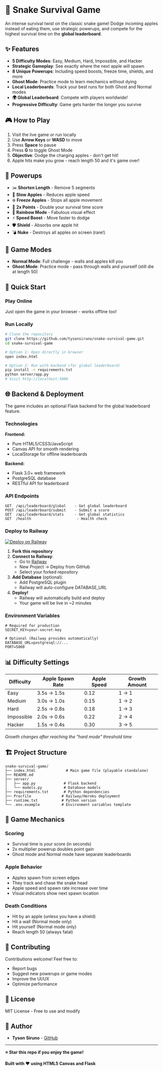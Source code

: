 # 🐍 Snake Survival Game

An intense survival twist on the classic snake game! Dodge incoming apples instead of eating them, use strategic powerups, and compete for the highest survival time on the **global leaderboard**.

## ✨ Features

- **5 Difficulty Modes**: Easy, Medium, Hard, Impossible, and Hacker
- **Strategic Gameplay**: See exactly where the next apple will spawn
- **8 Unique Powerups**: Including speed boosts, freeze time, shields, and more
- **Ghost Mode**: Practice mode to learn mechanics without dying
- **Local Leaderboards**: Track your best runs for both Ghost and Normal modes
- **🌍 Global Leaderboard**: Compete with players worldwide!
- **Progressive Difficulty**: Game gets harder the longer you survive

## 🎮 How to Play

1. Visit the live game or run locally
2. Use **Arrow Keys** or **WASD** to move
3. Press **Space** to pause
4. Press **G** to toggle Ghost Mode
5. **Objective**: Dodge the charging apples - don't get hit!
6. Apple hits make you grow - reach length 50 and it's game over!

## 💎 Powerups

- ✂️ **Shorten Length** - Remove 5 segments
- 🐢 **Slow Apples** - Reduces apple speed
- ❄️ **Freeze Apples** - Stops all apple movement
- 💎 **2x Points** - Double your survival time score
- 🌈 **Rainbow Mode** - Fabulous visual effect
- ⚡ **Speed Boost** - Move faster to dodge
- 🛡️ **Shield** - Absorbs one apple hit
- 💣 **Nuke** - Destroys all apples on screen (rare!)

## 🎯 Game Modes

- **Normal Mode**: Full challenge - walls and apples kill you
- **Ghost Mode**: Practice mode - pass through walls and yourself (still die at length 50)

## 🚀 Quick Start

### Play Online
Just open the game in your browser - works offline too!

### Run Locally

```bash
# Clone the repository
git clone https://github.com/tysonsiruno/snake-survival-game.git
cd snake-survival-game

# Option 1: Open directly in browser
open index.html

# Option 2: Run with backend (for global leaderboard)
pip install -r requirements.txt
python server/app.py
# Visit http://localhost:5000
```

## 🌐 Backend & Deployment

The game includes an optional Flask backend for the global leaderboard feature.

### Technologies

**Frontend:**
- Pure HTML5/CSS3/JavaScript
- Canvas API for smooth rendering
- LocalStorage for offline leaderboards

**Backend:**
- Flask 3.0+ web framework
- PostgreSQL database
- RESTful API for leaderboard

### API Endpoints

```
GET  /api/leaderboard/global    - Get global leaderboard
POST /api/leaderboard/submit    - Submit a score
GET  /api/leaderboard/stats     - Get global statistics
GET  /health                     - Health check
```

### Deploy to Railway

[![Deploy on Railway](https://railway.app/button.svg)](https://railway.app/new/template)

1. **Fork this repository**
2. **Connect to Railway**:
   - Go to [Railway](https://railway.app)
   - New Project → Deploy from GitHub
   - Select your forked repository
3. **Add Database** (optional):
   - Add PostgreSQL plugin
   - Railway will auto-configure DATABASE_URL
4. **Deploy!**
   - Railway will automatically build and deploy
   - Your game will be live in ~2 minutes

### Environment Variables

```env
# Required for production
SECRET_KEY=your-secret-key

# Optional (Railway provides automatically)
DATABASE_URL=postgresql://...
PORT=5000
```

## 📊 Difficulty Settings

| Difficulty | Apple Spawn Rate | Apple Speed | Growth Amount |
|-----------|------------------|-------------|---------------|
| Easy | 3.5s → 1.5s | 0.12 | 1 → 1 |
| Medium | 3.0s → 1.0s | 0.15 | 1 → 2 |
| Hard | 2.5s → 0.8s | 0.18 | 1 → 3 |
| Impossible | 2.0s → 0.6s | 0.22 | 2 → 4 |
| Hacker | 1.5s → 0.4s | 0.30 | 3 → 5 |

*Growth changes after reaching the "hard mode" threshold time*

## 🏗️ Project Structure

```
snake-survival-game/
├── index.html              # Main game file (playable standalone)
├── README.md
├── server/
│   ├── app.py             # Flask backend
│   └── models.py          # Database models
├── requirements.txt       # Python dependencies
├── Procfile              # Railway/Heroku deployment
├── runtime.txt           # Python version
└── .env.example          # Environment variables template
```

## 🎯 Game Mechanics

### Scoring
- Survival time is your score (in seconds)
- 2x multiplier powerup doubles point gain
- Ghost mode and Normal mode have separate leaderboards

### Apple Behavior
- Apples spawn from screen edges
- They track and chase the snake head
- Apple speed and spawn rate increase over time
- Visual indicators show next spawn location

### Death Conditions
- Hit by an apple (unless you have a shield)
- Hit a wall (Normal mode only)
- Hit yourself (Normal mode only)
- Reach length 50 (always fatal)

## 🤝 Contributing

Contributions welcome! Feel free to:
- Report bugs
- Suggest new powerups or game modes
- Improve the UI/UX
- Optimize performance

## 📄 License

MIT License - Free to use and modify

## 👥 Author

- **Tyson Siruno** - [GitHub](https://github.com/tysonsiruno)

---

**⭐ Star this repo if you enjoy the game!**

**Built with ❤️ using HTML5 Canvas and Flask**
